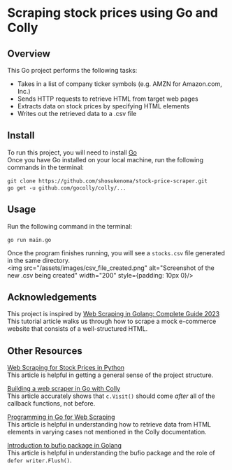 # Scraping stock prices using Go and Colly


## Overview
This Go project performs the following tasks:
- Takes in a list of company ticker symbols (e.g. AMZN for Amazon.com, Inc.)
- Sends HTTP requests to retrieve HTML from target web pages
- Extracts data on stock prices by specifying HTML elements
- Writes out the retrieved data to a .csv file

## Install
To run this project, you will need to install [Go](https://go.dev/doc/install)  
Once you have Go installed on your local machine, run the following commands in the terminal:
```
git clone https://github.com/shosukenoma/stock-price-scraper.git
go get -u github.com/gocolly/colly/...
```

## Usage

Run the following command in the terminal:
```
go run main.go
```
Once the program finishes running, you will see a `stocks.csv` file generated in the same directory.  
<img src="/assets/images/csv_file_created.png" alt="Screenshot of the new .csv being created" width="200" style={padding: 10px 0}/>

## Acknowledgements

This project is inspired by [Web Scraping in Golang: Complete Guide 2023](https://www.zenrows.com/blog/web-scraping-golang#how-to-web-scrape-in-go)  
This tutorial article walks us through how to scrape a mock e-commerce website that consists of a well-structured HTML.

## Other Resources
  
[Web Scraping for Stock Prices in Python](https://www.geeksforgeeks.org/web-scraping-for-stock-prices-in-python/#)  
This article is helpful in getting a general sense of the project structure.

[Building a web scraper in Go with Colly](https://blog.logrocket.com/building-web-scraper-go-colly/)  
This article accurately shows that `c.Visit()` should come *after* all of the callback functions, not before.

[Programming in Go for Web Scraping](https://medium.com/@shahidahmed.org/programming-in-go-for-web-scraping-aedf937e769d#:~:text=The%20most%20important%20callback%20for%20our%20need%20is%20OnHTML().)  
This article is helpful in understanding how to retrieve data from HTML elements in varying cases not mentioned in the Colly documentation.  

[Introduction to bufio package in Golang](https://medium.com/golangspec/introduction-to-bufio-package-in-golang-ad7d1877f762#:~:text=bufio.Writer%20sends%20data%20only%20when%20buffer%20is%20either%20full%20or%20when%20explicitly%20requested%20with%20Flush%20method.)  
This article is helpful in understanding the bufio package and the role of `defer writer.Flush()`.
